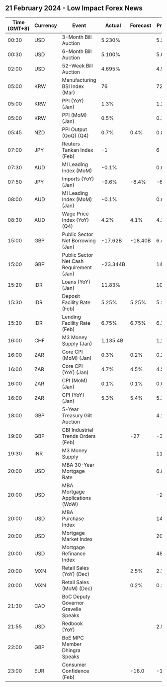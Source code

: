## 21 February 2024 - Low Impact Forex News

| Time (GMT+8) | Currency | Event | Actual | Forecast | Previous |
|------|----------|-------|--------|----------|----------|
| 00:30 | USD | 3-Month Bill Auction | 5.230% |  | 5.230% |
| 00:30 | USD | 6-Month Bill Auction | 5.100% |  | 5.065% |
| 02:00 | USD | 52-Week Bill Auction | 4.695% |  | 4.570% |
| 05:00 | KRW | Manufacturing BSI Index (Mar) | 76 |  | 72 |
| 05:00 | KRW | PPI (YoY) (Jan) | 1.3% |  | 1.2% |
| 05:00 | KRW | PPI (MoM) (Jan) | 0.5% |  | 0.1% |
| 05:45 | NZD | PPI Output (QoQ) (Q4) | 0.7% | 0.4% | 0.8% |
| 07:00 | JPY | Reuters Tankan Index (Feb) | -1 |  | 6 |
| 07:30 | AUD | MI Leading Index (MoM) | -0.1% |  | 0.0% |
| 07:50 | JPY | Imports (YoY) (Jan) | -9.6% | -8.4% | -6.9% |
| 08:00 | AUD | MI Leading Index (MoM) (Jan) | -0.1% |  | 0.0% |
| 08:30 | AUD | Wage Price Index (YoY) (Q4) | 4.2% | 4.1% | 4.1% |
| 15:00 | GBP | Public Sector Net Borrowing (Jan) | -17.62B | -18.40B | 6.45B |
| 15:00 | GBP | Public Sector Net Cash Requirement (Jan) | -23.344B |  | 14.335B |
| 15:20 | IDR | Loans (YoY) (Jan) | 11.83% |  | 10.38% |
| 15:30 | IDR | Deposit Facility Rate (Feb) | 5.25% | 5.25% | 5.25% |
| 15:30 | IDR | Lending Facility Rate (Feb) | 6.75% | 6.75% | 6.75% |
| 16:00 | CHF | M3 Money Supply (Jan) | 1,135.4B |  | 1,136.1B |
| 16:00 | ZAR | Core CPI (MoM) (Jan) | 0.3% | 0.2% | 0.2% |
| 16:00 | ZAR | Core CPI (YoY) (Jan) | 4.7% | 4.5% | 4.5% |
| 16:00 | ZAR | CPI (MoM) (Jan) | 0.1% | 0.1% | 0.0% |
| 16:00 | ZAR | CPI (YoY) (Jan) | 5.3% | 5.4% | 5.1% |
| 18:00 | GBP | 5-Year Treasury Gilt Auction |  |  | 4.131% |
| 19:00 | GBP | CBI Industrial Trends Orders (Feb) |  | -27 | -30 |
| 19:30 | INR | M3 Money Supply |  |  | 11.0% |
| 20:00 | USD | MBA 30-Year Mortgage Rate |  |  | 6.87% |
| 20:00 | USD | MBA Mortgage Applications (WoW) |  |  | -2.3% |
| 20:00 | USD | MBA Purchase Index |  |  | 149.6 |
| 20:00 | USD | Mortgage Market Index |  |  | 205.1 |
| 20:00 | USD | Mortgage Refinance Index |  |  | 489.6 |
| 20:00 | MXN | Retail Sales (YoY) (Dec) |  | 2.5% | 2.7% |
| 20:00 | MXN | Retail Sales (MoM) (Dec) |  | 0.2% | 0.1% |
| 21:30 | CAD | BoC Deputy Governor Gravelle Speaks |  |  |  |
| 21:55 | USD | Redbook (YoY) |  |  | 2.5% |
| 22:00 | GBP | BoE MPC Member Dhingra Speaks |  |  |  |
| 23:00 | EUR | Consumer Confidence (Feb) |  | -16.0 | -16.1 |
